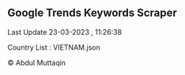 

## Google Trends Keywords Scraper 
 
Last Update 23-03-2023 , 11:26:38

Country List :
VIETNAM.json



© Abdul Muttaqin 
